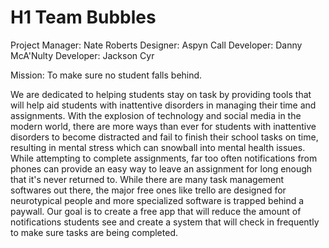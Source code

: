 # H1 Team Bubbles

Project Manager: Nate Roberts
Designer: Aspyn Call
Developer: Danny McA'Nulty
Developer: Jackson Cyr

Mission: To make sure no student falls behind.

We are dedicated to helping students stay on task by providing tools that will help aid students with inattentive disorders in managing their time and assignments. With the explosion of technology and social media in the modern world, there are more ways than ever for students with inattentive disorders to become distracted and fail to finish their school tasks on time, resulting in mental stress which can snowball into mental health issues. While attempting to complete assignments, far too often notifications from phones can provide an easy way to leave an assignment for long enough that it's never returned to. While there are many task management softwares out there, the major free ones like trello are designed for neurotypical people and more specialized software is trapped behind a paywall. Our goal is to create a free app that will reduce the amount of notifications students see and create a system that will check in frequently to make sure tasks are being completed.
